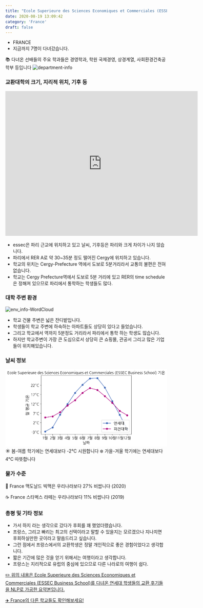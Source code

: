```yaml
---
title: "Ecole Superieure des Sciences Economiques et Commerciales (ESSEC Business School)"
date: 2020-08-19 13:09:42
category: 'France'
draft: false
---
```



* FRANCE
* 지금까지 7명이 다녀갔습니다. 

📚 다녀온 선배들의 주요 학과들은 경영학과, 학원 국제경영, 상경계열, 사회환경건축공학부 등입니다
![department-info](../plots/FR000004.png)
### 교환대학의 크기, 지리적 위치, 기후 등
<iframe
width="600"
height="450"
frameborder="0" style="border:0"
src="https://www.google.com/maps/embed/v1/place?key=AIzaSyC9e1AME-pVmWC4hBpFdu5S4dKzyepa3HQ&q=Ecole+Superieure+des+Sciences+Economiques+et+Commerciales+(ESSEC+Business+School)&center=49.0335,2.07683&zoom=14" allowfullscreen>
</iframe>

* essec은 파리 근교에 위치하고 있고 날씨, 기후등은 파리와 크게 차이가 나지 않습니다.
* 파리에서 RER A로 약 30~35분 정도 떨어진 Cergy에 위치하고 있습니다.
* 학교의 위치는 Cergy-Prefecture 역에서 도보로 5분거리라서 교통의 불편은 전혀 없습니다.
* 학교는 Cergy Prefecture역에서 도보로 5분 거리에 있고 RER의 time schedule은 정해져 있으므로 파리에서 통학하는 학생들도 많다.


### 대학 주변 환경

![env_info-WordCloud](../univ_wordclouds_okt/env_info/FR000004_env_info_okt.png)

* 학교 건물 주변은 넓은 잔디밭입니다.
* 학생들이 학교 주변에 하숙하는 아파트들도 상당히 있다고 들었습니다.
* 그리고 학교에서 역까지 5분정도 거리라서 파리에서 통학 하는 학생도 많습니다.
* 하지만 학교주변이 가장 큰 도심으로서 상당히 큰 쇼핑몰, 관공서 그리고 많은 기업들이 위치해있습니다.


### 날씨 정보 
 ![temparature_FR000004](../plots/weather/FR000004.png)
☀️ 봄-여름 학기에는 연세대보다 -2°C 시원합니다
❄️ 가을-겨울 학기에는 연세대보다 4°C 따뜻합니다
### 물가 수준 
🍔 France 맥도날드 빅맥은 우리나라보다 27% 비쌉니다 (2020)

☕️ France 스타벅스 라떼는 우리나라보다 11% 비쌉니다 (2019)

### 총평 및 기타 정보
* 가서 하지 라는 생각으로 갔다가 후회를 꽤 했었더랬습니다.
* 프랑스, 그리고 빠리는 최고의 선택이라고 말할 수 있을지는 모르겠으나 지나치면 후회하실만한 곳이라고 말씀드리고 싶습니다.
* 그런 점에서 프랑스에서의 교환학생은 정말 개인적으로 좋은 경험이었다고 생각합니다.
* 짧은 기간에 많은 것을 얻기 위해서는 여행이라고 생각합니다.
* 프랑스는 지리적으로 유럽의 중심에 있으므로 다른 나라로의 여행이 쉽다.


[✏️ 위의 내용은 Ecole Superieure des Sciences Economiques et Commerciales (ESSEC Business School)를 다녀온 연세대 학생들의 교환 후기들을 NLP로 가공한 요약본입니다.](http://oia.yonsei.ac.kr/partner/expReport.asp?ucode=FR000004&bgbn=A)

[✈️ France의 다른 학교들도 확인해보세요!](https://yonsei-exchange.netlify.app/?category=France)
